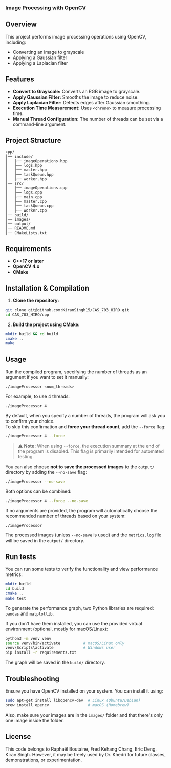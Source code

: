 ### Image Processing with OpenCV

## Overview
This project performs image processing operations using OpenCV, including:
- Converting an image to grayscale
- Applying a Gaussian filter
- Applying a Laplacian filter

## Features
- **Convert to Grayscale:** Converts an RGB image to grayscale.
- **Apply Gaussian Filter:** Smooths the image to reduce noise.
- **Apply Laplacian Filter:** Detects edges after Gaussian smoothing.
- **Execution Time Measurement:** Uses `<chrono>` to measure processing time.
- **Manual Thread Configuration:** The number of threads can be set via a command-line argument.

## Project Structure
```
cpp/
│── include/
│   ├── imageOperations.hpp
│   ├── logs.hpp
│   ├── master.hpp
│   ├── taskQueue.hpp
│   ├── worker.hpp
│── src/
│   ├── imageOperations.cpp
│   ├── logs.cpp
│   ├── main.cpp
│   ├── master.cpp
│   ├── taskQueue.cpp
│   ├── worker.cpp
│── build/
│── images/
│── output/
│── README.md
│── CMakeLists.txt 
```

## Requirements
- **C++17 or later**
- **OpenCV 4.x**
- **CMake**

## Installation & Compilation

1. **Clone the repository:**

```sh
git clone git@github.com:KiranSingh15/CAS_703_HIRO.git
cd CAS_703_HIRO/cpp
```

2. **Build the project using CMake:**

```sh
mkdir build && cd build
cmake ..
make
```

## Usage

Run the compiled program, specifying the number of threads as an argument if you want to set it manually:

```sh
./imageProcessor <num_threads>
```

For example, to use 4 threads:

```sh
./imageProcessor 4
```

By default, when you specify a number of threads, the program will ask you to confirm your choice.  
To skip this confirmation and **force your thread count**, add the `--force` flag:

```sh
./imageProcessor 4 --force
```

> ⚠️ **Note:** When using `--force`, the execution summary at the end of the program is disabled. This flag is primarily intended for automated testing.

You can also choose **not to save the processed images** to the `output/` directory by adding the `--no-save` flag:

```sh
./imageProcessor --no-save
```

Both options can be combined:

```sh
./imageProcessor 4 --force --no-save
```

If no arguments are provided, the program will automatically choose the recommended number of threads based on your system:

```sh
./imageProcessor
```

The processed images (unless `--no-save` is used) and the `metrics.log` file will be saved in the `output/` directory.

## Run tests

You can run some tests to verify the functionality and view performance metrics:

```sh
mkdir build
cd build
cmake ..
make test
```

To generate the performance graph, two Python libraries are required: `pandas` and `matplotlib`.

If you don't have them installed, you can use the provided virtual environment (optional, mostly for macOS/Linux):

```sh
python3 -m venv venv
source venv/bin/activate          # macOS/Linux only
venv\Scripts\activate             # Windows user
pip install -r requirements.txt
```

The graph will be saved in the `build/` directory.

## Troubleshooting

Ensure you have OpenCV installed on your system. You can install it using:

```sh
sudo apt-get install libopencv-dev  # Linux (Ubuntu/Debian)
brew install opencv                 # macOS (Homebrew)
```

Also, make sure your images are in the `images/` folder and that there's only one image inside the folder.

## License
This code belongs to Raphaël Boutaine, Fred Kehang Chang, Eric Deng, Kiran Singh.
However, it may be freely used by Dr. Khedri for future classes, demonstrations, or experimentation.
